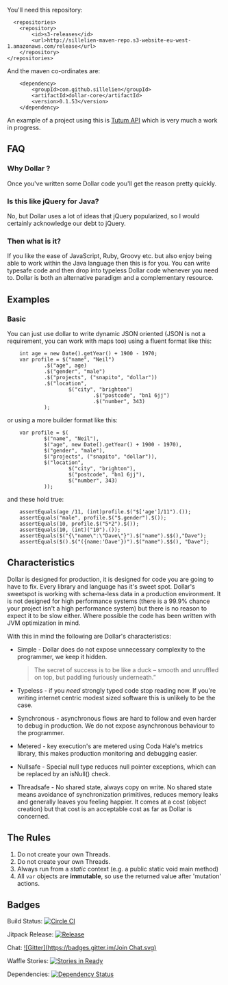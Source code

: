 You'll need this repository:

```
  <repositories>
    <repository>
        <id>s3-releases</id>
        <url>http://sillelien-maven-repo.s3-website-eu-west-1.amazonaws.com/release</url>
    </repository>
</repositories>
```

And the maven co-ordinates are:

```
    <dependency>
        <groupId>com.github.sillelien</groupId>
        <artifactId>dollar-core</artifactId>
        <version>0.1.53</version>
    </dependency>
```

An example of a project using this is [Tutum API](https://github.com/sillelien/tutum-api) which is very much a work in progress.

## FAQ

### Why Dollar ?

Once you've written some Dollar code you'll get the reason pretty quickly.

### Is this like jQuery for Java?

No, but Dollar uses a lot of ideas that jQuery popularized, so I would certainly acknowledge our debt to jQuery.

### Then what is it?

If you like the ease of JavaScript, Ruby, Groovy etc. but also enjoy being able to work within the Java language then this is for you. You can write typesafe code and then drop into typeless Dollar code whenever you need to. Dollar is both an alternative paradigm and a complementary resource.


## Examples

### Basic

You can just use dollar to write dynamic JSON oriented (JSON is not a requirement, you can work with maps too) using a fluent format like this:

        int age = new Date().getYear() + 1900 - 1970;
        var profile = $("name", "Neil")
                .$("age", age)
                .$("gender", "male")
                .$("projects", ("snapito", "dollar"))
                .$("location",
                        $("city", "brighton")
                                .$("postcode", "bn1 6jj")
                                .$("number", 343)
                );

or using a more builder format like this:

        var profile = $(
                $("name", "Neil"),
                $("age", new Date().getYear() + 1900 - 1970),
                $("gender", "male"),
                $("projects", ("snapito", "dollar")),
                $("location",
                        $("city", "brighton"),
                        $("postcode", "bn1 6jj"),
                        $("number", 343)
                ));

and these hold true:

        assertEquals(age /11, (int)profile.$("$['age']/11").());
        assertEquals("male", profile.$("$.gender").$());
        assertEquals(10, profile.$("5*2").$());
        assertEquals(10, (int)("10").());
        assertEquals($("{\"name\":\"Dave\"}").$("name").$$(),"Dave");
        assertEquals($().$("({name:'Dave'})").$("name").$$(), "Dave");


## Characteristics

Dollar is designed for production, it is designed for code you are going to have to fix. Every library and language has it's sweet spot. Dollar's sweetspot is working with schema-less data in a production environment. It is not designed for high performance systems (there is a 99.9% chance your project isn't a high performance system) but there is no reason to expect it to be slow either. Where possible the code has been written with JVM optimization in mind.

With this in mind the following are Dollar's characteristics:

* Simple - Dollar does do not expose unnecessary complexity to the programmer, we keep it hidden.

    > The secret of success is to be like a duck – smooth and unruffled on top, but paddling furiously underneath.”

* Typeless - if you *need* strongly typed code stop reading now. If you're writing internet centric modest sized software this is unlikely to be the case.
* Synchronous - asynchronous flows are hard to follow and even harder to debug in production. We do not expose asynchronous behaviour to the programmer.
* Metered - key execution's are metered using Coda Hale's metrics library, this makes production monitoring and debugging easier.
* Nullsafe - Special null type reduces null pointer exceptions, which can be replaced by an isNull() check.
* Threadsafe - No shared state, always copy on write. No shared state means avoidance of synchronization primitives, reduces memory leaks and generally leaves you feeling happier. It comes at a cost (object creation) but that cost is an acceptable cost as far as Dollar is concerned.

## The Rules

1. Do not create your own Threads.
2. Do not create your own Threads.
3. Always run from a *static* context (e.g. a public static void main method)
4. All `var` objects are **immutable**, so use the returned value after 'mutation' actions.


## Badges
Build Status: [![Circle CI](https://circleci.com/gh/sillelien/dollar-core.svg?style=svg)](https://circleci.com/gh/sillelien/dollar-core)

Jitpack Release: [![Release](https://img.shields.io/github/release/sillelien/dollar-core.svg?label=maven)](https://jitpack.io/#sillelien/dollar-core)

Chat: [![Gitter](https://badges.gitter.im/Join Chat.svg)](https://gitter.im/sillelien/dollar-core?utm_source=badge&utm_medium=badge&utm_campaign=pr-badge)

Waffle Stories: [![Stories in Ready](https://badge.waffle.io/sillelien/dollar-core.png?label=ready&title=Ready)](https://waffle.io/sillelien/dollar-core)

Dependencies: [![Dependency Status](https://www.versioneye.com/user/projects/55bf9094653762001a002527/badge.svg?style=flat)](https://www.versioneye.com/user/projects/55bf9094653762001a002527)

